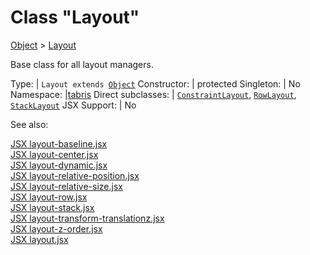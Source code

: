 ---
---
# Class "Layout"

<a href="https://developer.mozilla.org/en-US/docs/Web/JavaScript/Reference/Global_Objects/Object" title="View &quot;Object&quot; on MDN">Object</a> > <a href="#" >Layout</a>

Base class for all layout managers.


Type: | <code style="white-space: nowrap">Layout extends <a href="https://developer.mozilla.org/en-US/docs/Web/JavaScript/Reference/Global_Objects/Object" title="View &quot;Object&quot; on MDN">Object</a></code>
Constructor: | protected
Singleton: | No
Namespace: |<a href="../modules.html#startup" >tabris</a>
Direct subclasses: | <code style="white-space: nowrap"><a href="ConstraintLayout.html" title="ConstraintLayout Class Reference">ConstraintLayout</a></code>, <code style="white-space: nowrap"><a href="RowLayout.html" title="RowLayout Class Reference">RowLayout</a></code>, <code style="white-space: nowrap"><a href="StackLayout.html" title="StackLayout Class Reference">StackLayout</a></code>
JSX Support: | No


See also:
  
[<span class='language jsx'>JSX</span> layout-baseline.jsx](https://playground.tabris.com/?gitref=v3.4.0&snippet=layout-baseline.jsx)  
[<span class='language jsx'>JSX</span> layout-center.jsx](https://playground.tabris.com/?gitref=v3.4.0&snippet=layout-center.jsx)  
[<span class='language jsx'>JSX</span> layout-dynamic.jsx](https://playground.tabris.com/?gitref=v3.4.0&snippet=layout-dynamic.jsx)  
[<span class='language jsx'>JSX</span> layout-relative-position.jsx](https://playground.tabris.com/?gitref=v3.4.0&snippet=layout-relative-position.jsx)  
[<span class='language jsx'>JSX</span> layout-relative-size.jsx](https://playground.tabris.com/?gitref=v3.4.0&snippet=layout-relative-size.jsx)  
[<span class='language jsx'>JSX</span> layout-row.jsx](https://playground.tabris.com/?gitref=v3.4.0&snippet=layout-row.jsx)  
[<span class='language jsx'>JSX</span> layout-stack.jsx](https://playground.tabris.com/?gitref=v3.4.0&snippet=layout-stack.jsx)  
[<span class='language jsx'>JSX</span> layout-transform-translationz.jsx](https://playground.tabris.com/?gitref=v3.4.0&snippet=layout-transform-translationz.jsx)  
[<span class='language jsx'>JSX</span> layout-z-order.jsx](https://playground.tabris.com/?gitref=v3.4.0&snippet=layout-z-order.jsx)  
[<span class='language jsx'>JSX</span> layout.jsx](https://playground.tabris.com/?gitref=v3.4.0&snippet=layout.jsx)
